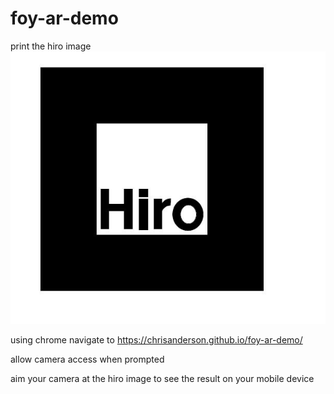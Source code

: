 # foy-ar-demo
print the hiro image
![HIRO image](https://github.com/chrisanderson/foy-ar-demo/blob/master/assets/HIRO.jpg)

using chrome navigate to https://chrisanderson.github.io/foy-ar-demo/

allow camera access when prompted

aim your camera at the hiro image to see the result on your mobile device
